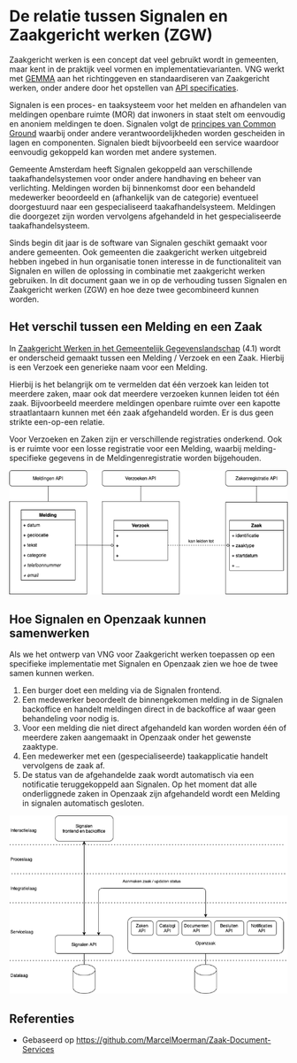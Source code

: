 # De relatie tussen Signalen en Zaakgericht werken (ZGW)

Zaakgericht werken is een concept dat veel gebruikt wordt in gemeenten, maar kent in de praktijk veel vormen en implementatievarianten. VNG werkt met [GEMMA](https://www.gemmaonline.nl/index.php/ZGW_in_GEMMA_2) aan het richtinggeven en standaardiseren van Zaakgericht werken, onder andere door het opstellen van [API specificaties](https://vng-realisatie.github.io/gemma-zaken/).

Signalen is een proces- en taaksysteem voor het melden en afhandelen van meldingen openbare ruimte (MOR) dat inwoners in staat stelt om eenvoudig en anoniem meldingen te doen. Signalen volgt de [principes van Common Ground](https://appstore.commonground.nl/20190130_-_Common_Ground_-_Realisatieprincipes.pdf) waarbij onder andere verantwoordelijkheden worden gescheiden in lagen en componenten. Signalen biedt bijvoorbeeld een service waardoor eenvoudig gekoppeld kan worden met andere systemen.

Gemeente Amsterdam heeft Signalen gekoppeld aan verschillende taakafhandelsystemen voor onder andere handhaving en beheer van verlichting. Meldingen worden bij binnenkomst door een behandeld medewerker beoordeeld en (afhankelijk van de categorie) eventueel doorgestuurd naar een gespecialiseerd taakafhandelsysteem. Meldingen die doorgezet zijn worden vervolgens afgehandeld in het gespecialiseerde taakafhandelsysteem.

Sinds begin dit jaar is de software van Signalen geschikt gemaakt voor andere gemeenten. Ook gemeenten die zaakgericht werken uitgebreid hebben ingebed in hun organisatie tonen interesse in de functionaliteit van Signalen en willen de oplossing in combinatie met zaakgericht werken gebruiken. In dit document gaan we in op de verhouding tussen Signalen en Zaakgericht werken (ZGW) en hoe deze twee gecombineerd kunnen worden.

## Het verschil tussen een Melding en een Zaak

In [Zaakgericht Werken in het Gemeentelijk Gegevenslandschap](https://www.gemmaonline.nl/images/gemmaonline/f/fa/20190206_-_Zaakgericht_werken_in_het_Gemeentelijk_Gegevenslandschap.pdf) (4.1) wordt er onderscheid gemaakt tussen een Melding / Verzoek en een Zaak. Hierbij is een Verzoek een generieke naam voor een Melding.

Hierbij is het belangrijk om te vermelden dat één verzoek kan leiden tot meerdere zaken, maar ook dat meerdere verzoeken kunnen leiden tot één zaak. Bijvoorbeeld meerdere meldingen openbare ruimte over een kapotte straatlantaarn kunnen met één zaak afgehandeld worden. Er is dus geen strikte een-op-een relatie.

Voor Verzoeken en Zaken zijn er verschillende registraties onderkend. Ook is er ruimte voor een losse registratie voor een Melding, waarbij melding-specifieke gegevens in de Meldingenregistratie worden bijgehouden.

![Schematische weergave van de verschillende registraties](./registraties.png)

## Hoe Signalen en Openzaak kunnen samenwerken

Als we het ontwerp van VNG voor Zaakgericht werken toepassen op een specifieke implementatie met Signalen en Openzaak zien we hoe de twee samen kunnen werken.

1. Een burger doet een melding via de Signalen frontend.
1. Een medewerker beoordeelt de binnengekomen melding in de Signalen backoffice en handelt meldingen direct in de backoffice af waar geen behandeling voor nodig is.
1. Voor een melding die niet direct afgehandeld kan worden worden één of meerdere zaken aangemaakt in Openzaak onder het gewenste zaaktype.
1. Een medewerker met een (gespecialiseerde) taakapplicatie handelt vervolgens de zaak af.
1. De status van de afgehandelde zaak wordt automatisch via een notificatie teruggekoppeld aan Signalen. Op het moment dat alle onderliggnede zaken in Openzaak zijn afgehandeld wordt een Melding in signalen automatisch gesloten.

![Architectuur met Signalen en Openzaak](./architectuur.png)

## Referenties

- Gebaseerd op https://github.com/MarcelMoerman/Zaak-Document-Services

